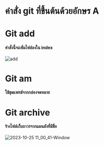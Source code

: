 # คำสั่ง git ที่ขึ้นต้นด้วยอักษร A
# Git add
#### คำสั่งนี้จะเพิ่มไฟล์ลงใน index
![add](https://github.com/Phetteepop/Git_A-Z_Mission_65030109/assets/144197367/b120b961-ff09-48c7-b9c9-01b921bbcffb)

# Git am
#### ใช้ชุดแพทช์จากกล่องจดหมาย
# Git archive
#### ร้างไฟล์เก็บถาวรจากแผนผังที่มีชื่อ
![2023-10-25 11_00_41-Window](https://github.com/Phetteepop/Git_A-Z_Mission_65030109/assets/144197367/d7370549-dc01-42e3-bfed-add8aa569728)

